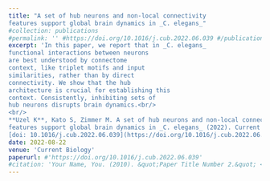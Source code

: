 ```yaml
---
title: "A set of hub neurons and non-local connectivity
features support global brain dynamics in _C. elegans_"
#collection: publications
#permalink: '' #https://doi.org/10.1016/j.cub.2022.06.039 #/publication/Uzel2022
excerpt: 'In this paper, we report that in _C. elegans_
functional interactions between neurons
are best understood by connectome
context, like triplet motifs and input
similarities, rather than by direct
connectivity. We show that the hub
architecture is crucial for establishing this
context. Consistently, inhibiting sets of
hub neurons disrupts brain dynamics.<br/>
<br/>
**Uzel K**, Kato S, Zimmer M. A set of hub neurons and non-local connectivity
features support global brain dynamics in _C. elegans_ (2022). Current Biology.<br/>  
[doi: 10.1016/j.cub.2022.06.039](https://doi.org/10.1016/j.cub.2022.06.039)'
date: 2022-08-22
venue: 'Current Biology'
paperurl: #'https://doi.org/10.1016/j.cub.2022.06.039'
#citation: 'Your Name, You. (2010). &quot;Paper Title Number 2.&quot; <i>Journal 1</i>. 1(2).'
---
```

